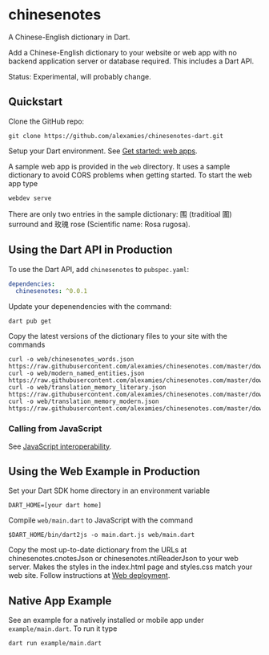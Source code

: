 # chinesenotes

A Chinese-English dictionary in Dart.

Add a Chinese-English dictionary to your website or web app with no backend
application server or database required. This includes a Dart API.

Status: Experimental, will probably change.

## Quickstart

Clone the GitHub repo:

```shell
git clone https://github.com/alexamies/chinesenotes-dart.git
```

Setup your Dart environment. See
[Get started: web apps](https://dart.dev/tutorials/web/get-started).

A sample web app is provided in the `web` directory. It uses a sample dictionary
to avoid CORS problems when getting started. To start the web app type

```shell
webdev serve
```

There are only two entries in the sample dictionary: 围 (traditioal 圍) surround
and 玫瑰 rose (Scientific name: Rosa rugosa).

## Using the Dart API in Production

To use the Dart API, add `chinesenotes` to `pubspec.yaml`:

```yaml
dependencies:
  chinesenotes: ^0.0.1
```

Update your depenendencies with the command:

```shell
dart pub get
```

Copy the latest versions of the dictionary files to your site with the commands

```shell
curl -o web/chinesenotes_words.json https://raw.githubusercontent.com/alexamies/chinesenotes.com/master/downloads/chinesenotes_words.json
curl -o web/modern_named_entities.json https://raw.githubusercontent.com/alexamies/chinesenotes.com/master/downloads/modern_named_entities.json
curl -o web/translation_memory_literary.json https://raw.githubusercontent.com/alexamies/chinesenotes.com/master/downloads/translation_memory_literary.json
curl -o web/translation_memory_modern.json https://raw.githubusercontent.com/alexamies/chinesenotes.com/master/downloads/translation_memory_modern.json
```

### Calling from JavaScript

See [JavaScript interoperability](https://dart.dev/web/js-interop).

## Using the Web Example in Production

Set your Dart SDK home directory in an environment variable

```shell
DART_HOME=[your dart home]
```

Compile `web/main.dart` to JavaScript with the command

```shell
$DART_HOME/bin/dart2js -o main.dart.js web/main.dart 
```

Copy the most up-to-date dictionary from the URLs at chinesenotes.cnotesJson or 
chinesenotes.ntiReaderJson to your web server. Makes the styles in the
index.html page and styles.css match your web site. Follow instructions at
[Web deployment](https://dart.dev/web/deployment).


## Native App Example

See an example for a natively installed or mobile app under `example/main.dart`.
To run it type

```shell
dart run example/main.dart
```
